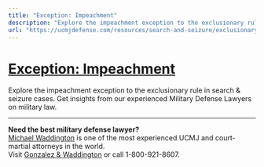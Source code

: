 ```yaml
---
title: "Exception: Impeachment"
description: "Explore the impeachment exception to the exclusionary rule in search &amp; seizure cases. Get insights from our experienced Military Defense Lawyers on military law."
url: "https://ucmjdefense.com/resources/search-and-seizure/exclusionary-rule-and-exceptions/exception-impeachment.html"
---
```


# [Exception: Impeachment](https://ucmjdefense.com/resources/search-and-seizure/exclusionary-rule-and-exceptions/exception-impeachment.html)

Explore the impeachment exception to the exclusionary rule in search &amp; seizure cases. Get insights from our experienced Military Defense Lawyers on military law.

---

**Need the best military defense lawyer?**  
[Michael Waddington](https://ucmjdefense.com/attorneys/michael-stewart-waddington-partner.html) is one of the most experienced UCMJ and court-martial attorneys in the world.  
Visit [Gonzalez & Waddington](https://ucmjdefense.com) or call 1-800-921-8607.
